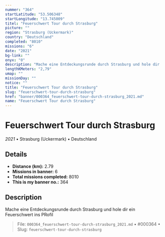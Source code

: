 ```yaml
---
nummer: "364"
startLatitude: "53.506348"
startLongitude: "13.745009"
titel: "Feuerschwert Tour durch Strasburg"
picture: ""
region: "Strasburg (Uckermark)"
country: "Deutschland"
completed: "8010"
missions: "6"
date: "2021"
bg-link: ""
onyx: "0"
description: "Mache eine Entdeckungsrunde durch Strasburg und hole dir ein Feuerschwert ins PRofil"
lengthKMeters: "2,79"
umap: ""
missionDay: ""
notice: ""
title: "Feuerschwert Tour durch Strasburg"
slug: "feuerschwert-tour-durch-strasburg"
href: "banner/000364_feuerschwert-tour-durch-strasburg_2021.md"
name: "Feuerschwert Tour durch Strasburg"
---
```

# Feuerschwert Tour durch Strasburg

*2021* • Strasburg (Uckermark) • Deutschland





## Details
- **Distance (km):** 2.79
- **Missions in banner:** 6
- **Total missions completed:** 8010
- **This is my banner no.:** 364



## Description
Mache eine Entdeckungsrunde durch Strasburg und hole dir ein Feuerschwert ins PRofil




> File: `000364_feuerschwert-tour-durch-strasburg_2021.md` • #000364 • Slug: `feuerschwert-tour-durch-strasburg`
